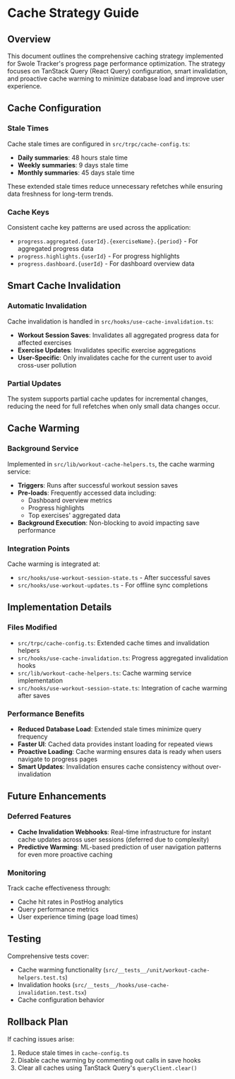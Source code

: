 # Cache Strategy Guide

## Overview

This document outlines the comprehensive caching strategy implemented for Swole Tracker's progress page performance optimization. The strategy focuses on TanStack Query (React Query) configuration, smart invalidation, and proactive cache warming to minimize database load and improve user experience.

## Cache Configuration

### Stale Times

Cache stale times are configured in `src/trpc/cache-config.ts`:

- **Daily summaries**: 48 hours stale time
- **Weekly summaries**: 9 days stale time
- **Monthly summaries**: 45 days stale time

These extended stale times reduce unnecessary refetches while ensuring data freshness for long-term trends.

### Cache Keys

Consistent cache key patterns are used across the application:

- `progress.aggregated.{userId}.{exerciseName}.{period}` - For aggregated progress data
- `progress.highlights.{userId}` - For progress highlights
- `progress.dashboard.{userId}` - For dashboard overview data

## Smart Cache Invalidation

### Automatic Invalidation

Cache invalidation is handled in `src/hooks/use-cache-invalidation.ts`:

- **Workout Session Saves**: Invalidates all aggregated progress data for affected exercises
- **Exercise Updates**: Invalidates specific exercise aggregations
- **User-Specific**: Only invalidates cache for the current user to avoid cross-user pollution

### Partial Updates

The system supports partial cache updates for incremental changes, reducing the need for full refetches when only small data changes occur.

## Cache Warming

### Background Service

Implemented in `src/lib/workout-cache-helpers.ts`, the cache warming service:

- **Triggers**: Runs after successful workout session saves
- **Pre-loads**: Frequently accessed data including:
  - Dashboard overview metrics
  - Progress highlights
  - Top exercises' aggregated data
- **Background Execution**: Non-blocking to avoid impacting save performance

### Integration Points

Cache warming is integrated at:

- `src/hooks/use-workout-session-state.ts` - After successful saves
- `src/hooks/use-workout-updates.ts` - For offline sync completions

## Implementation Details

### Files Modified

- `src/trpc/cache-config.ts`: Extended cache times and invalidation helpers
- `src/hooks/use-cache-invalidation.ts`: Progress aggregated invalidation hooks
- `src/lib/workout-cache-helpers.ts`: Cache warming service implementation
- `src/hooks/use-workout-session-state.ts`: Integration of cache warming after saves

### Performance Benefits

- **Reduced Database Load**: Extended stale times minimize query frequency
- **Faster UI**: Cached data provides instant loading for repeated views
- **Proactive Loading**: Cache warming ensures data is ready when users navigate to progress pages
- **Smart Updates**: Invalidation ensures cache consistency without over-invalidation

## Future Enhancements

### Deferred Features

- **Cache Invalidation Webhooks**: Real-time infrastructure for instant cache updates across user sessions (deferred due to complexity)
- **Predictive Warming**: ML-based prediction of user navigation patterns for even more proactive caching

### Monitoring

Track cache effectiveness through:

- Cache hit rates in PostHog analytics
- Query performance metrics
- User experience timing (page load times)

## Testing

Comprehensive tests cover:

- Cache warming functionality (`src/__tests__/unit/workout-cache-helpers.test.ts`)
- Invalidation hooks (`src/__tests__/hooks/use-cache-invalidation.test.tsx`)
- Cache configuration behavior

## Rollback Plan

If caching issues arise:

1. Reduce stale times in `cache-config.ts`
2. Disable cache warming by commenting out calls in save hooks
3. Clear all caches using TanStack Query's `queryClient.clear()`
